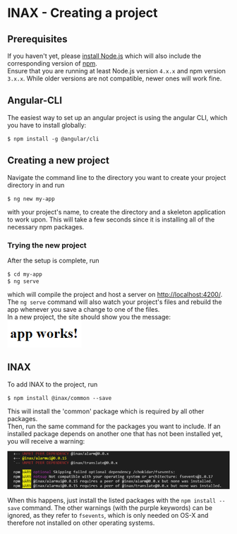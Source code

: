 # INAX - Creating a project

## Prerequisites
If you haven't yet, please [install Node.js](https://nodejs.org/en/download/) which will also include the corresponding version of [npm](https://docs.npmjs.com/getting-started/what-is-npm).  
Ensure that you are running at least Node.js version `4.x.x` and npm version `3.x.x`. While older versions are not compatible, newer ones will work fine.

## Angular-CLI
The easiest way to set up an angular project is using the angular CLI, which you have to install globally:
```
$ npm install -g @angular/cli
```
## Creating a new project
Navigate the command line to the directory you want to create your project directory in and run 
```
$ ng new my-app
```
with your project's name, to create the directory and a skeleton application to work upon.
This will take a few seconds since it is installing all of the necessary npm packages.

### Trying the new project
After the setup is complete, run
```
$ cd my-app
$ ng serve
```
which will compile the project and host a server on [http://localhost:4200/](http://localhost:4200/).
The `ng serve` command will also watch your project's files and rebuild the app whenever you save a change to one of the files.  
In a new project, the site should show you the message:  
![](images/app-works.png)  

## INAX
To add INAX to the project, run
```
$ npm install @inax/common --save
```
This will install the 'common' package which is required by all other packages.  
Then, run the same command for the packages you want to include. If an installed package depends on another one that has not been installed yet, you will receive a warning:  


![](images/peerDependencyError.png)  

When this happens, just install the listed packages with the `npm install --save` command.
The other warnings (with the purple keywords) can be ignored, as they refer to `fsevents`, which is only needed on OS-X and therefore not installed on other operating systems.






<!--
TODO:
- guide to create components, modules, add providers, include stylesheets, tests etc...
-->

